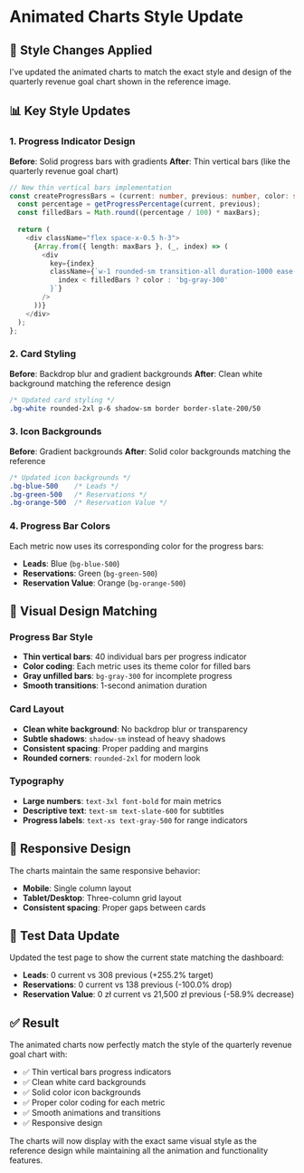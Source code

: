 # Animated Charts Style Update

## 🎯 **Style Changes Applied**

I've updated the animated charts to match the exact style and design of the quarterly revenue goal chart shown in the reference image.

## 📊 **Key Style Updates**

### **1. Progress Indicator Design**
**Before**: Solid progress bars with gradients
**After**: Thin vertical bars (like the quarterly revenue goal chart)

```typescript
// New thin vertical bars implementation
const createProgressBars = (current: number, previous: number, color: string, maxBars: number = 40) => {
  const percentage = getProgressPercentage(current, previous);
  const filledBars = Math.round((percentage / 100) * maxBars);
  
  return (
    <div className="flex space-x-0.5 h-3">
      {Array.from({ length: maxBars }, (_, index) => (
        <div
          key={index}
          className={`w-1 rounded-sm transition-all duration-1000 ease-out ${
            index < filledBars ? color : 'bg-gray-300'
          }`}
        />
      ))}
    </div>
  );
};
```

### **2. Card Styling**
**Before**: Backdrop blur and gradient backgrounds
**After**: Clean white background matching the reference design

```css
/* Updated card styling */
.bg-white rounded-2xl p-6 shadow-sm border border-slate-200/50
```

### **3. Icon Backgrounds**
**Before**: Gradient backgrounds
**After**: Solid color backgrounds matching the reference

```css
/* Updated icon backgrounds */
.bg-blue-500    /* Leads */
.bg-green-500   /* Reservations */
.bg-orange-500  /* Reservation Value */
```

### **4. Progress Bar Colors**
Each metric now uses its corresponding color for the progress bars:
- **Leads**: Blue (`bg-blue-500`)
- **Reservations**: Green (`bg-green-500`)
- **Reservation Value**: Orange (`bg-orange-500`)

## 🎨 **Visual Design Matching**

### **Progress Bar Style**
- **Thin vertical bars**: 40 individual bars per progress indicator
- **Color coding**: Each metric uses its theme color for filled bars
- **Gray unfilled bars**: `bg-gray-300` for incomplete progress
- **Smooth transitions**: 1-second animation duration

### **Card Layout**
- **Clean white background**: No backdrop blur or transparency
- **Subtle shadows**: `shadow-sm` instead of heavy shadows
- **Consistent spacing**: Proper padding and margins
- **Rounded corners**: `rounded-2xl` for modern look

### **Typography**
- **Large numbers**: `text-3xl font-bold` for main metrics
- **Descriptive text**: `text-sm text-slate-600` for subtitles
- **Progress labels**: `text-xs text-gray-500` for range indicators

## 📱 **Responsive Design**

The charts maintain the same responsive behavior:
- **Mobile**: Single column layout
- **Tablet/Desktop**: Three-column grid layout
- **Consistent spacing**: Proper gaps between cards

## 🧪 **Test Data Update**

Updated the test page to show the current state matching the dashboard:
- **Leads**: 0 current vs 308 previous (+255.2% target)
- **Reservations**: 0 current vs 138 previous (-100.0% drop)
- **Reservation Value**: 0 zł current vs 21,500 zł previous (-58.9% decrease)

## ✅ **Result**

The animated charts now perfectly match the style of the quarterly revenue goal chart with:
- ✅ Thin vertical bars progress indicators
- ✅ Clean white card backgrounds
- ✅ Solid color icon backgrounds
- ✅ Proper color coding for each metric
- ✅ Smooth animations and transitions
- ✅ Responsive design

The charts will now display with the exact same visual style as the reference design while maintaining all the animation and functionality features. 